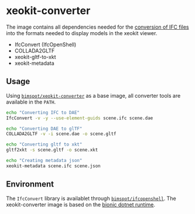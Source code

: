 # xeokit-converter

The image contains all dependencies needed for the [conversion of IFC files][1]
into the formats needed to display models in the xeokit viewer.

- IfcConvert (IfcOpenShell)
- COLLADA2GLTF
- xeokit-gltf-to-xkt
- xeokit-metadata

## Usage

Using [`bimspot/xeokit-converter`][4] as a base image, all converter tools are
available in the `PATH`.

```bash
echo "Converting IFC to DAE"
IfcConvert -v -y --use-element-guids scene.ifc scene.dae

echo "Converting DAE to glTF"
COLLADA2GLTF -v -i scene.dae -o scene.gltf

echo "Converting gltf to xkt"
gltf2xkt -s scene.gltf -o scene.xkt

echo "Creating metadata json"
xeokit-metadata scene.ifc scene.json
```

## Environment

The `IfcConvert` library is availablet through [`bimspot/ifcopenshell`][2].
The xeokit-converter image is based on the [bionic dotnet runtime][3].

[1]: https://github.com/xeokit/xeokit-gltf-to-xkt
[2]: https://cloud.docker.com/u/bimspot/repository/docker/bimspot/ifcopenshell
[3]: mcr.microsoft.com/dotnet/core/runtime:2.2-bionic
[4]: https://cloud.docker.com/u/bimspot/repository/docker/bimspot/xeokit-converter
